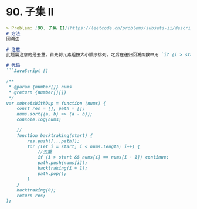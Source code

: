 # 90. 子集 II

```markdown
> Problem: [90. 子集 II](https://leetcode.cn/problems/subsets-ii/description/)
# 方法
回溯法

# 注意
此题需注意的是去重，首先将元素组按大小顺序排列，之后在递归回溯函数中用 `if (i > start && nums[i] == nums[i - 1]) continue;`进行去重。

# 代码
```JavaScript []

/**
 * @param {number[]} nums
 * @return {number[][]}
 */
var subsetsWithDup = function (nums) {
    const res = [], path = [];
    nums.sort((a, b) => (a - b));
    console.log(nums)

    //
    function backtraking(start) {
        res.push([...path]);
        for (let i = start; i < nums.length; i++) {
            //去重
            if (i > start && nums[i] == nums[i - 1]) continue;
            path.push(nums[i]);
            backtraking(i + 1);
            path.pop();
        }
    }
    backtraking(0);
    return res;
};
```
```